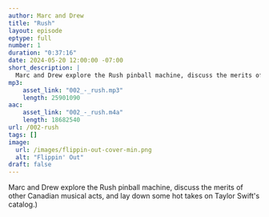 ```yaml
---
author: Marc and Drew 
title: "Rush"
layout: episode
eptype: full
number: 1
duration: "0:37:16"
date: 2024-05-20 12:00:00 -07:00 
short_description: |
  Marc and Drew explore the Rush pinball machine, discuss the merits of other Canadian musical acts, and lay down some hot takes on Taylor Swift's catalog.
mp3:
    asset_link: "002_-_rush.mp3"
    length: 25901090 
aac:
    asset_link: "002_-_rush.m4a"
    length: 18682540
url: /002-rush
tags: []
image: 
  url: /images/flippin-out-cover-min.png
  alt: "Flippin' Out"
draft: false
---
```

  Marc and Drew explore the Rush pinball machine, discuss the merits of other Canadian musical acts, and lay down some hot takes on Taylor Swift's catalog.)
